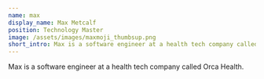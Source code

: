 ```yaml
---
name: max
display_name: Max Metcalf
position: Technology Master
image: /assets/images/maxmoji_thumbsup.png
short_intro: Max is a software engineer at a health tech company called Orca Health.
---
```

Max is a software engineer at a health tech company called Orca Health.

